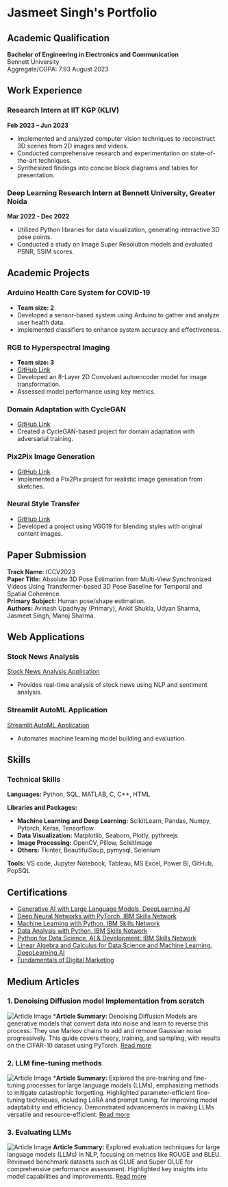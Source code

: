 # Jasmeet Singh's Portfolio

## Academic Qualification

**Bachelor of Engineering in Electronics and Communication**  
Bennett University  
Aggregate/CGPA: 7.93
August 2023

## Work Experience

### Research Intern at IIT KGP (KLIV)
**Feb 2023 – Jun 2023**
- Implemented and analyzed computer vision techniques to reconstruct 3D scenes from 2D images and videos.
- Conducted comprehensive research and experimentation on state-of-the-art techniques.
- Synthesized findings into concise block diagrams and tables for presentation.

### Deep Learning Research Intern at Bennett University, Greater Noida
**Mar 2022 - Dec 2022**
- Utilized Python libraries for data visualization, generating interactive 3D pose points.
- Conducted a study on Image Super Resolution models and evaluated PSNR, SSIM scores.

## Academic Projects

### Arduino Health Care System for COVID-19
- **Team size: 2**
- Developed a sensor-based system using Arduino to gather and analyze user health data.
- Implemented classifiers to enhance system accuracy and effectiveness.

### RGB to Hyperspectral Imaging
- **Team size: 3**
- [GitHub Link](https://github.com/jasmeetsingh-028/RGB2HSI)
- Developed an 8-Layer 2D Convolved autoencoder model for image transformation.
- Assessed model performance using key metrics.

### Domain Adaptation with CycleGAN
- [GitHub Link](https://github.com/jasmeetsingh-028/Domain-Adaptation-using-Cycle-GAN)
- Created a CycleGAN-based project for domain adaptation with adversarial training.

### Pix2Pix Image Generation
- [GitHub Link](https://github.com/jasmeetsingh-028/Pix2Pix-Conditional-GAN)
- Implemented a Pix2Pix project for realistic image generation from sketches.

### Neural Style Transfer
- [GitHub Link](https://github.com/jasmeetsingh-028/Neural-Style-Transfer-using-VGG19)
- Developed a project using VGG19 for blending styles with original content images.

## Paper Submission

**Track Name:** ICCV2023  
**Paper Title:** Absolute 3D Pose Estimation from Multi-View Synchronized Videos Using Transformer-based 3D Pose Baseline for Temporal and Spatial Coherence.  
**Primary Subject:** Human pose/shape estimation.  
**Authors:** Avinash Upadhyay (Primary), Ankit Shukla, Udyan Sharma, Jasmeet Singh, Manoj Sharma.

## Web Applications

### Stock News Analysis
[Stock News Analysis Application](https://jasmeetsingh-028-stock-news-analy-streamplit-application-yxxzvw.streamlit.app/)
- Provides real-time analysis of stock news using NLP and sentiment analysis.

### Streamlit AutoML Application
[Streamlit AutoML Application](https://app-automl-application-5svqmxkkhppvh8rf9g4xak.streamlit.app/)
- Automates machine learning model building and evaluation.

## Skills

### Technical Skills

**Languages:** Python, SQL, MATLAB, C, C++, HTML

**Libraries and Packages:**
- **Machine Learning and Deep Learning:** ScikitLearn, Pandas, Numpy, Pytorch, Keras, Tensorflow
- **Data Visualization:** Matplotlib, Seaborn, Plotly, pythreejs
- **Image Processing:** OpenCV, Pillow, ScikitImage
- **Others:** Tkinter, BeautifulSoup, pymysql, Selenium

**Tools:** VS code, Jupyter Notebook, Tableau, MS Excel, Power BI, GitHub, PopSQL

## Certifications

- [Generative AI with Large Language Models, DeepLearning.AI](https://www.coursera.org/account/accomplishments/certificate/88MEFQ899ULZ)
- [Deep Neural Networks with PyTorch, IBM Skills Network](https://www.coursera.org/account/accomplishments/certificate/CB989Z4XBX89)
- [Machine Learning with Python, IBM Skills Network](https://www.coursera.org/account/accomplishments/certificate/Z739WSH27AJZ)
- [Data Analysis with Python, IBM Skills Network](https://www.coursera.org/account/accomplishments/certificate/EMQ7PMJH9BDT)
- [Python for Data Science, AI & Development: IBM Skills Network](https://www.coursera.org/account/accomplishments/certificate/ZYKWA5GHHX84)
- [Linear Algebra and Calculus for Data Science and Machine Learning, DeepLearning.AI](https://www.coursera.org/account/accomplishments/certificate/42ATLQANHFK3)
- [Fundamentals of Digital Marketing](https://www.coursera.org/account/accomplishments/certificate/95WAVFKAGDQZ)

## Medium Articles

### 1. Denoising Diffusion model Implementation from scratch
![Article Image](https://miro.medium.com/v2/resize:fit:1100/format:webp/1*4lptkrdXPZ0rMqU0tcJr1A.jpeg)
***Article Summary:**
Denoising Diffusion Models are generative models that convert data into noise and learn to reverse this process. They use Markov chains to add and remove Gaussian noise progressively. This guide covers theory, training, and sampling, with results on the CIFAR-10 dataset using PyTorch.
[Read more](https://medium.com/@sjasmeet135/denoising-diffusion-model-implementation-from-scratch-b0a1fc6ef5d8)

### 2. LLM fine-tuning methods
![Article Image](https://miro.medium.com/v2/resize:fit:1100/format:webp/1*PLTzifVB7cEQEQBkG914mg.png)
***Article Summary:** Explored the pre-training and fine-tuning processes for large language models (LLMs), emphasizing methods to mitigate catastrophic forgetting. Highlighted parameter-efficient fine-tuning techniques, including LoRA and prompt tuning, for improving model adaptability and efficiency. Demonstrated advancements in making LLMs versatile and resource-efficient.
[Read more](https://medium.com/gopenai/unleashing-the-power-of-language-models-fine-tuning-and-beyond-b3fbf36e0cdc)

### 3. Evaluating LLMs
![Article Image](https://miro.medium.com/v2/resize:fit:1100/format:webp/1*wCFBrbJ5vY1rjaxtRYepNg.jpeg)
**Article Summary:** Explored evaluation techniques for large language models (LLMs) in NLP, focusing on metrics like ROUGE and BLEU. Reviewed benchmark datasets such as GLUE and Super GLUE for comprehensive performance assessment. Highlighted key insights into model capabilities and improvements.
[Read more](https://medium.com/gopenai/evaluating-language-models-metrices-and-benchmarking-2cd18d5e893a)

